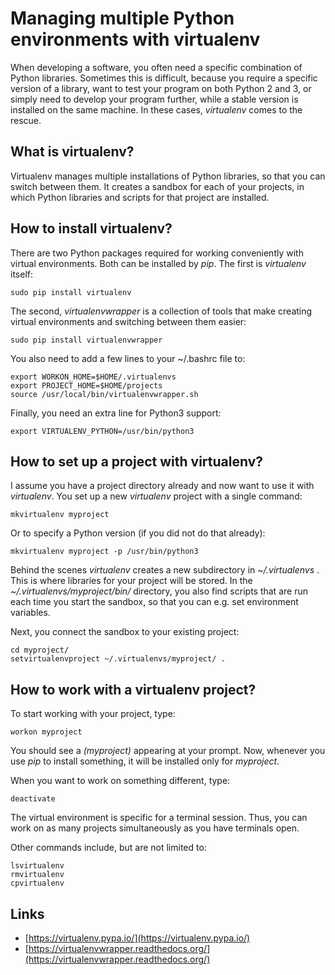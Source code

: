 
# Managing multiple Python environments with virtualenv

When developing a software, you often need a specific combination of Python libraries. Sometimes this is difficult, because you require a specific version of a library, want to test your program on both Python 2 and 3, or simply need to develop your program further, while a stable version is installed on the same machine. In these cases, *virtualenv* comes to the rescue.

## What is virtualenv?

Virtualenv manages multiple installations of Python libraries, so that you can switch between them. It creates a sandbox for each of your projects, in which Python libraries and scripts for that project are installed.

## How to install virtualenv?

There are two Python packages required for working conveniently with virtual environments. Both can be installed by *pip*. The first is *virtualenv* itself:

    sudo pip install virtualenv

The second, *virtualenvwrapper* is a collection of tools that make creating virtual environments and switching between them easier:

    sudo pip install virtualenvwrapper

You also need to add a few lines to your ~/.bashrc file to:

    export WORKON_HOME=$HOME/.virtualenvs
    export PROJECT_HOME=$HOME/projects
    source /usr/local/bin/virtualenvwrapper.sh

Finally, you need an extra line for Python3 support:

    export VIRTUALENV_PYTHON=/usr/bin/python3


## How to set up a project with virtualenv?

I assume you have a project directory already and now want to use it with *virtualenv*. You set up a new *virtualenv* project with a single command:

    mkvirtualenv myproject

Or to specify a Python version (if you did not do that already):

    mkvirtualenv myproject -p /usr/bin/python3

Behind the scenes *virtualenv* creates a new subdirectory in *~/.virtualenvs* . This is where libraries for your project will be stored. In the *~/.virtualenvs/myproject/bin/* directory, you also find scripts that are run each time you start the sandbox, so that you can e.g. set environment variables.

Next, you connect the sandbox to your existing project:

    cd myproject/
    setvirtualenvproject ~/.virtualenvs/myproject/ .

## How to work with a virtualenv project?

To start working with your project, type:

    workon myproject

You should see a *(myproject)* appearing at your prompt. Now, whenever you use *pip* to install something, it will be installed only for *myproject*.

When you want to work on something different, type:

    deactivate

The virtual environment is specific for a terminal session. Thus, you can work on as many projects simultaneously as you have terminals open.

Other commands include, but are not limited to:

    lsvirtualenv
    rmvirtualenv
    cpvirtualenv

## Links

* [https://virtualenv.pypa.io/](https://virtualenv.pypa.io/)
* [https://virtualenvwrapper.readthedocs.org/](https://virtualenvwrapper.readthedocs.org/)
